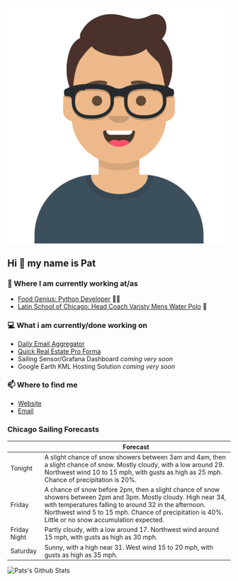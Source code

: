 [![Social banner for p-j-falconer](https://raw.githubusercontent.com/P-J-FALCONER/P-J-FALCONER/master/assets/avataaars.svg)](https://patfalconer.com/)
## Hi :wave: my name is Pat

### 💼 Where I am currently working at/as
- [Food Genius: Python Developer](https://getfoodgenius.com/) 🍔🐍
- [Latin School of Chicago: Head Coach Varisty Mens Water Polo](https://www.latinschool.org/) 🤽


### 💻 What i am currently/done working on
 - [Daily Email Aggregator](https://github.com/P-J-FALCONER/dott_daily_mail)
 - [Quick Real Estate Pro Forma](https://github.com/P-J-FALCONER/henry)
 - Sailing Sensor/Grafana Dashboard *coming very soon*
 - Google Earth KML Hosting Solution *coming very soon*

### 📫 Where to find me
 - [Website](https://patfalconer.com/)
 - [Email](mailto:patrick.j.falconer@gmail.com)


### Chicago Sailing Forecasts
|   | Forecast  |
|---|---|
| Tonight | A slight chance of snow showers between 3am and 4am, then a slight chance of snow. Mostly cloudy, with a low around 29. Northwest wind 10 to 15 mph, with gusts as high as 25 mph. Chance of precipitation is 20%. |
| Friday | A chance of snow before 2pm, then a slight chance of snow showers between 2pm and 3pm. Mostly cloudy. High near 34, with temperatures falling to around 32 in the afternoon. Northwest wind 5 to 15 mph. Chance of precipitation is 40%. Little or no snow accumulation expected. |
| Friday Night | Partly cloudy, with a low around 17. Northwest wind around 15 mph, with gusts as high as 30 mph. |
| Saturday | Sunny, with a high near 31. West wind 15 to 20 mph, with gusts as high as 35 mph. |

![Pats's Github Stats](https://github-readme-stats.vercel.app/api?username=p-j-falconer&show_icons=true&theme=radical)

